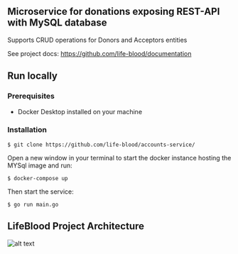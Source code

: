 ## Microservice for donations exposing REST-API with MySQL database

Supports CRUD operations for Donors and Acceptors entities

See project docs: https://github.com/life-blood/documentation
## Run locally
 ### Prerequisites
- Docker Desktop installed on your machine

### Installation
```$ git clone https://github.com/life-blood/accounts-service/```

Open a new window in your terminal to start the docker instance hosting the MYSql image and run:

```$ docker-compose up ```

Then start the service:

``` $ go run main.go ```
## LifeBlood Project Architecture
![alt text](https://i.ibb.co/M7C45Wv/Architecture.png)
